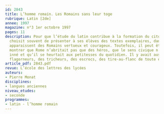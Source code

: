 ```yaml
---
id: 2843
title: L’homme romain. Les Romains sans leur toge 
rubrique: Latin [2de]
annee: 1997
magazine: n°3 1er octobre 1997
pages: 11
description: Pour que l’étude du latin contribue à la formation du citoyen, l’enseignant
  choisit souvent de présenter à ses élèves des textes exemplaires, dans lesquels
  apparaissent des Romains vertueux et courageux. Toutefois, il peut être bon de leur
  montrer que Rome n’abritait pas que des héros, que le sens civique n’y était pas
  inné et qu’il se heurtait aux petitesses du quotidien. Il y avait aussi là-bas des
  flagorneurs, des tricheurs, des escrocs, des tire-au-flanc de toute espèce…
article_pdf: 2843.pdf
revue: L’école des lettres des lycées
auteurs:
- Pierre Monat
disciplines:
- langues anciennes
niveau_etudes:
- seconde
programmes:
- latin - l’homme romain
---
```

